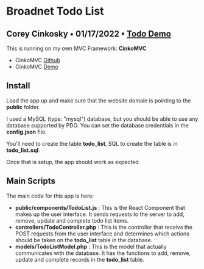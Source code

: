 # Broadnet Todo List
## Corey Cinkosky &bull; 01/17/2022 &bull; [Todo Demo](http://todo.redzoneassault.com/)
This is running on my own MVC Framework: **CinkoMVC**
 * CinkoMVC [Github](https://github.com/ccinkosky/CinkoMVC)
 * CinkoMVC [Demo](https://mvc.redzoneassault.com)

## Install
Load the app up and make sure that the website domain is pointing to the **public** folder.

I used a MySQL (type: "mysql") database, but you should be able to use any database supported by PDO. You can set the database credentials in the **config.json** file.

You'll need to create the table **todo_list**, SQL to create the table is in **todo_list.sql**.

Once that is setup, the app should work as expected.

## Main Scripts
The main code for this app is here:
 * **public/components/TodoList.js** : This is the React Component that makes up the user interface. It sends requests to the server to add, remove, update and complete todo list items.
 * **controllers/TodoController.php** : This is the controller that receivs the POST requests from the user interface and determines which actions should be taken on the **todo_list** table in the database.
 * **models/TodoListModel.php** : This is the model that actually communicates with the database. It has the functions to add, remove, update and complete records in the **todo_list** table.
